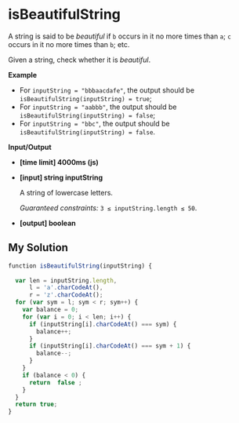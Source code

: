 # isBeautifulString
﻿A string is said to be _beautiful_ if `b` occurs in it no more times than `a`; `c` occurs in it no more times than `b`; etc.

Given a string, check whether it is _beautiful_.

**Example**

*   For `inputString = "bbbaacdafe"`, the output should be
    `isBeautifulString(inputString) = true`;
*   For `inputString = "aabbb"`, the output should be
    `isBeautifulString(inputString) = false`;
*   For `inputString = "bbc"`, the output should be
    `isBeautifulString(inputString) = false`.

**Input/Output**

*   **[time limit] 4000ms (js)**

*   **[input] string inputString**

    A string of lowercase letters.

    _Guaranteed constraints:_
    `3 ≤ inputString.length ≤ 50`.

*   **[output] boolean**


## My Solution
```javascript
﻿function isBeautifulString(inputString) {
​
  var len = inputString.length,
      l = 'a'.charCodeAt(),
      r = 'z'.charCodeAt();
  for (var sym = l; sym < r; sym++) {
    var balance = 0;
    for (var i = 0; i < len; i++) {
      if (inputString[i].charCodeAt() === sym) {
        balance++;
      }
      if (inputString[i].charCodeAt() === sym + 1) {
        balance--;
      }
    }
    if (balance < 0) {
      return  false ;
    }
  }
  return true;
}
​
​
```
